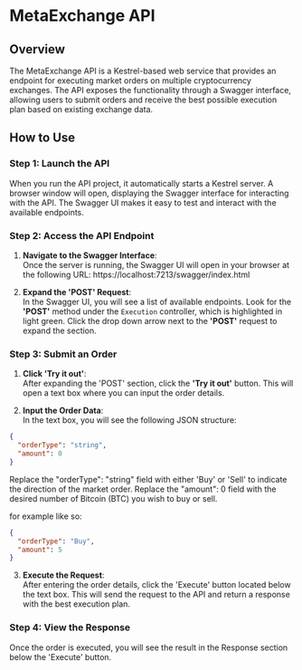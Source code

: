 # MetaExchange API

## Overview

The MetaExchange API is a Kestrel-based web service that provides an endpoint for executing market orders on multiple cryptocurrency exchanges. The API exposes the functionality through a Swagger interface, allowing users to submit orders and receive the best possible execution plan based on existing exchange data.

## How to Use

### Step 1: Launch the API

When you run the API project, it automatically starts a Kestrel server. A browser window will open, displaying the Swagger interface for interacting with the API. The Swagger UI makes it easy to test and interact with the available endpoints.

### Step 2: Access the API Endpoint

1. **Navigate to the Swagger Interface**:  
   Once the server is running, the Swagger UI will open in your browser at the following URL:
      https://localhost:7213/swagger/index.html
   
2. **Expand the 'POST' Request**:  
In the Swagger UI, you will see a list of available endpoints. Look for the **'POST'** method under the `Execution` controller, which is highlighted in light green. Click the drop down arrow next to the **'POST'** request to expand the section.

### Step 3: Submit an Order

1. **Click 'Try it out'**:  
After expanding the 'POST' section, click the **'Try it out'** button. This will open a text box where you can input the order details.

2. **Input the Order Data**:  
In the text box, you will see the following JSON structure:
```json
{
  "orderType": "string",
  "amount": 0
}
```

Replace the "orderType": "string" field with either 'Buy' or 'Sell' to indicate the direction of the market order.
Replace the "amount": 0 field with the desired number of Bitcoin (BTC) you wish to buy or sell.

for example like so:
```json
{
  "orderType": "Buy",
  "amount": 5
}
```

3. **Execute the Request**:  
After entering the order details, click the 'Execute' button located below the text box. This will send the request to the API and return a response with the best execution plan.

### Step 4: View the Response
Once the order is executed, you will see the result in the Response section below the 'Execute' button.

